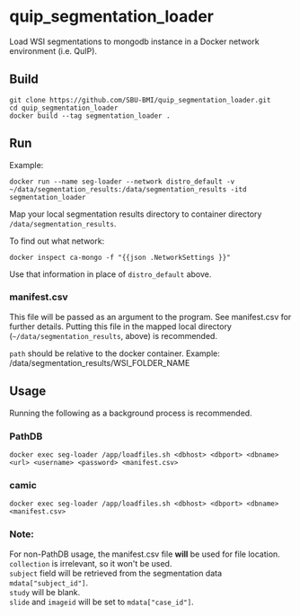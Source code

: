 # quip\_segmentation\_loader
Load WSI segmentations to mongodb instance in a Docker network environment (i.e. QuIP).

## Build

```
git clone https://github.com/SBU-BMI/quip_segmentation_loader.git
cd quip_segmentation_loader
docker build --tag segmentation_loader .
```

## Run
Example:

```
docker run --name seg-loader --network distro_default -v ~/data/segmentation_results:/data/segmentation_results -itd segmentation_loader
```

Map your local segmentation results directory to container directory `/data/segmentation_results`.

To find out what network:
```
docker inspect ca-mongo -f "{{json .NetworkSettings }}"
```
Use that information in place of `distro_default` above.

### manifest.csv
This file will be passed as an argument to the program.  See manifest.csv for further details.
Putting this file in the mapped local directory (`~/data/segmentation_results`, above) is recommended.

`path` should be relative to the docker container.
Example: /data/segmentation_results/WSI_FOLDER_NAME

## Usage
Running the following as a background process is recommended.

### PathDB

```
docker exec seg-loader /app/loadfiles.sh <dbhost> <dbport> <dbname> <url> <username> <password> <manifest.csv>
```
### camic
```
docker exec seg-loader /app/loadfiles.sh <dbhost> <dbport> <dbname> <manifest.csv>
```

### Note: 

For non-PathDB usage, the manifest.csv file **will** be used for file location.<br>
`collection` is irrelevant, so it won't be used.<br>
`subject` field will be retrieved from the segmentation data `mdata["subject_id"]`.<br>
`study` will be blank.<br>
`slide` and `imageid` will be set to `mdata["case_id"]`.

